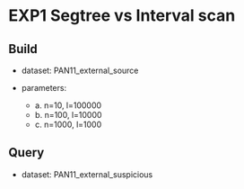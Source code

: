 # EXP1 Segtree vs Interval scan

## Build

- dataset: PAN11_external_source

- parameters:
    - a. n=10, l=100000
    - b. n=100, l=10000
    - c. n=1000, l=1000

## Query

- dataset: PAN11_external_suspicious